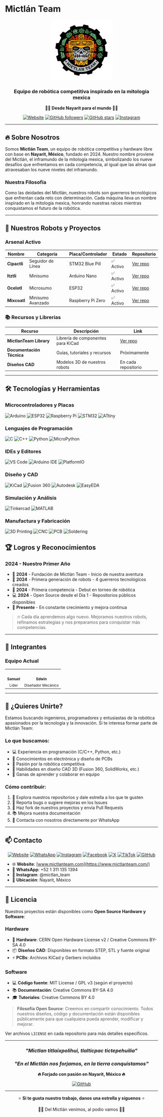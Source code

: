 # Mictlán Team

<div align="center">
  <img src="https://raw.githubusercontent.com/MictlanTeam/.github/main/images/logo.png" alt="Mictlán Team Logo" width="200"/>

  ### Equipo de robótica competitiva inspirado en la mitología mexica

  **🏴‍☠️ Desde Nayarit para el mundo 🏴‍☠️**

  [![Website](https://img.shields.io/website?url=https%3A%2F%2Fwww.mictlanteam.com&style=flat-square&label=website)](https://mictlanteam.com)
  [![GitHub followers](https://img.shields.io/github/followers/MictlanTeam?style=social)](https://github.com/MictlanTeam)
  [![GitHub stars](https://img.shields.io/github/stars/MictlanTeam?style=social)](https://github.com/MictlanTeam)
  [![Instagram](https://img.shields.io/badge/Instagram-@mictlan__team-E4405F?style=flat-square&logo=instagram)](https://www.instagram.com/mictlan_team)
</div>

---

## 🔥 Sobre Nosotros

Somos **Mictlán Team**, un equipo de robótica competitiva y hardware libre con base en **Nayarit, México**, fundado en 2024. Nuestro nombre proviene del Mictlán, el inframundo de la mitología mexica, simbolizando los nueve desafíos que enfrentamos en cada competencia, al igual que las almas que atravesaban los nueve niveles del inframundo.

### Nuestra Filosofía
Como las deidades del Mictlán, nuestros robots son guerreros tecnológicos que enfrentan cada reto con determinación. Cada máquina lleva un nombre inspirado en la mitología mexica, honrando nuestras raíces mientras conquistamos el futuro de la robótica.

---

## 🤖 Nuestros Robots y Proyectos

### Arsenal Activo

| Nombre | Categoría | Placa/Controlador | Estado | Repositorio |
|--------|-----------|-------------------|--------|-------------|
| **Cipactli** | Seguidor de Línea | STM32 Blue Pill | ✅ Activo | [Ver repo](https://github.com/MictlanTeam/Cipactli) |
| **Itztli** | Minisumo | Arduino Nano | ✅ Activo | [Ver repo](https://github.com/MictlanTeam/Itztli) |
| **Ocelotl** | Microsumo | ESP32 | ✅ Activo | [Ver repo](https://github.com/MictlanTeam/Ocelotl) |
| **Mixcoatl** | Minisumo Avanzado | Raspberry Pi Zero | ✅ Activo | [Ver repo](https://github.com/MictlanTeam/Mixcoatl) |

### 📚 Recursos y Librerías

| Recurso | Descripción | Link |
|---------|-------------|------|
| **MictlanTeam Library** | Librería de componentes para KiCad | [Ver repo](https://github.com/MictlanTeam/MictlanTeam-Library) |
| **Documentación Técnica** | Guías, tutoriales y recursos | Próximamente |
| **Diseños CAD** | Modelos 3D de nuestros robots | En cada repositorio |

---

## 🛠️ Tecnologías y Herramientas

### Microcontroladores y Placas
![Arduino](https://img.shields.io/badge/-Arduino-00979D?style=for-the-badge&logo=Arduino&logoColor=white)
![ESP32](https://img.shields.io/badge/-ESP32-000000?style=for-the-badge&logo=espressif&logoColor=white)
![Raspberry Pi](https://img.shields.io/badge/-Raspberry%20Pi-C51A4A?style=for-the-badge&logo=Raspberry-Pi)
![STM32](https://img.shields.io/badge/-STM32-03234B?style=for-the-badge&logo=stmicroelectronics&logoColor=white)
![ATtiny](https://img.shields.io/badge/-ATtiny-00979D?style=for-the-badge&logo=arduino&logoColor=white)

### Lenguajes de Programación
![C](https://img.shields.io/badge/-C-A8B9CC?style=for-the-badge&logo=c&logoColor=white)
![C++](https://img.shields.io/badge/-C++-00599C?style=for-the-badge&logo=c%2B%2B&logoColor=white)
![Python](https://img.shields.io/badge/-Python-3776AB?style=for-the-badge&logo=Python&logoColor=white)
![MicroPython](https://img.shields.io/badge/-MicroPython-2B2728?style=for-the-badge&logo=micropython&logoColor=white)

### IDEs y Editores
![VS Code](https://img.shields.io/badge/-VS%20Code-007ACC?style=for-the-badge&logo=visual-studio-code&logoColor=white)
![Arduino IDE](https://img.shields.io/badge/-Arduino%20IDE-00979D?style=for-the-badge&logo=arduino&logoColor=white)
![PlatformIO](https://img.shields.io/badge/-PlatformIO-FF7F00?style=for-the-badge&logo=platformio&logoColor=white)

### Diseño y CAD
![KiCad](https://img.shields.io/badge/-KiCad-314CB0?style=for-the-badge&logo=kicad&logoColor=white)
![Fusion 360](https://img.shields.io/badge/-Fusion%20360-FF6B00?style=for-the-badge&logo=autodesk&logoColor=white)
![Autodesk](https://img.shields.io/badge/-Autodesk-0696D7?style=for-the-badge&logo=autodesk&logoColor=white)
![EasyEDA](https://img.shields.io/badge/-EasyEDA-5588FF?style=for-the-badge&logo=easyeda&logoColor=white)

### Simulación y Análisis
![Tinkercad](https://img.shields.io/badge/-Tinkercad-1C8AC7?style=for-the-badge&logo=autodesk&logoColor=white)
![MATLAB](https://img.shields.io/badge/-MATLAB-0076A8?style=for-the-badge&logo=mathworks&logoColor=white)

### Manufactura y Fabricación
![3D Printing](https://img.shields.io/badge/-3D%20Printing-FF6B00?style=for-the-badge&logo=3dprinting&logoColor=white)
![CNC](https://img.shields.io/badge/-CNC-1C79B5?style=for-the-badge&logo=cnc&logoColor=white)
![PCB](https://img.shields.io/badge/-PCB%20Fabrication-314CB0?style=for-the-badge&logo=pcb&logoColor=white)
![Soldering](https://img.shields.io/badge/-SMD%20Soldering-FF4500?style=for-the-badge&logo=electronjs&logoColor=white)



## 🏆 Logros y Reconocimientos

### 2024 - Nuestro Primer Año
- 🎉 **2024** - Fundación de Mictlán Team - Inicio de nuestra aventura
- 🤖 **2024** - Primera generación de robots - 4 guerreros tecnológicos creados
- 🏁 **2024** - Primera competencia - Debut en torneo de robótica
- 💻 **2024** - Open Source desde el Día 1 - Repositorios públicos disponibles
- 🚀 **Presente** - En constante crecimiento y mejora continua

> 🔥 Cada día aprendemos algo nuevo. Mejoramos nuestros robots, refinamos estrategias y nos preparamos para conquistar más competencias.

---

## 👥 Integrantes

### Equipo Actual

<table>
  <tr>
    <td align="center">
      <a href="https://github.com/safloresmo">
        <img src="https://github.com/safloresmo.png" width="100px;" alt=""/>
        <br />
        <sub><b>Samuel</b></sub>
      </a>
      <br />
      <sub>Líder</sub>
    </td>
    <td align="center">
      <a href="https://github.com/Legger55">
        <img src="https://github.com/Legger55.png" width="100px;" alt=""/>
        <br />
        <sub><b>Edwin</b></sub>
      </a>
      <br />
      <sub>Diseñador Mecánico</sub>
    </td>
  </tr>
</table>

---

## 🤝 ¿Quieres Unirte?

Estamos buscando ingenieros, programadores y entusiastas de la robótica apasionados por la tecnología y la innovación. Si te interesa formar parte de Mictlán Team:

### Lo que buscamos:
- 💻 Experiencia en programación (C/C++, Python, etc.)
- 🔧 Conocimientos en electrónica y diseño de PCBs
- 🤖 Pasión por la robótica competitiva
- 🎨 Habilidades en diseño CAD 3D (Fusion 360, SolidWorks, etc.)
- 🧠 Ganas de aprender y colaborar en equipo

### Cómo contribuir:
1. 🌟 Explora nuestros repositorios y dale estrella a los que te gusten
2. 🐛 Reporta bugs o sugiere mejoras en los Issues
3. 🔀 Haz fork de nuestros proyectos y envía Pull Requests
4. 📚 Mejora nuestra documentación
5. 💬 Contacta con nosotros directamente por WhatsApp

---

## 📫 Contacto

<div align="center">

[![Website](https://img.shields.io/badge/Website-FF6B00?style=for-the-badge&logo=google-chrome&logoColor=white)](https://www.mictlanteam.com/)
[![WhatsApp](https://img.shields.io/badge/WhatsApp-25D366?style=for-the-badge&logo=whatsapp&logoColor=white)](https://wa.me/5213111351394)
[![Instagram](https://img.shields.io/badge/Instagram-E4405F?style=for-the-badge&logo=instagram&logoColor=white)](https://www.instagram.com/mictlan_team)
[![Facebook](https://img.shields.io/badge/Facebook-1877F2?style=for-the-badge&logo=facebook&logoColor=white)](https://www.facebook.com/MictlanTeam)
[![X](https://img.shields.io/badge/X-000000?style=for-the-badge&logo=x&logoColor=white)](https://x.com/Team_Mictlan)
[![TikTok](https://img.shields.io/badge/TikTok-000000?style=for-the-badge&logo=tiktok&logoColor=white)](https://www.tiktok.com/@mictlan_team)
[![GitHub](https://img.shields.io/badge/GitHub-181717?style=for-the-badge&logo=github&logoColor=white)](https://github.com/MictlanTeam)

</div>

- 🌐 **Website**: [www.mictlanteam.com](https://www.mictlanteam.com/)
- 📱 **WhatsApp**: +52 1 311 135 1394
- 📧 **Instagram**: @mictlan_team
- 📍 **Ubicación**: Nayarit, México

---

## 📜 Licencia

Nuestros proyectos están disponibles como **Open Source Hardware y Software**:

### Hardware
- 🔧 **Hardware**: CERN Open Hardware License v2 / Creative Commons BY-SA 4.0
- 📦 **Diseños CAD**: Disponibles en formato STEP, STL y fuente original
- ⚡ **PCBs**: Archivos KiCad y Gerbers incluidos

### Software
- 💻 **Código fuente**: MIT License / GPL v3 (según el proyecto)
- 📚 **Documentación**: Creative Commons BY-SA 4.0
- 🎓 **Tutoriales**: Creative Commons BY 4.0

> **Filosofía Open Source**: Creemos en compartir conocimiento. Todos nuestros diseños, código y documentación están disponibles públicamente para que cualquiera pueda aprender, modificar y mejorar.

Ver archivos `LICENSE` en cada repositorio para más detalles específicos.

---

<div align="center">

### *"Mictlan titlaixpolihui, tlalticpac tictepehuilia"*
### *"En el Mictlán nos forjamos, en la tierra conquistamos"*

**🔥 Forjado con pasión en Nayarit, México 🔥**

[![GitHub](https://img.shields.io/badge/GitHub-MictlanTeam-181717?style=for-the-badge&logo=github)](https://github.com/MictlanTeam)

---

⭐ **Si te gusta nuestro trabajo, danos una estrella y síguenos** ⭐

🏴‍☠️ Del Mictlán venimos, al podio vamos 🏴‍☠️

</div>